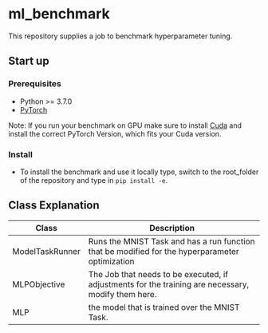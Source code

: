 # ml_benchmark
This repository supplies a job to benchmark hyperparameter tuning.


## Start up

### Prerequisites

* Python >= 3.7.0
* [PyTorch](https://pytorch.org/get-started/locally/)

Note: If you run your benchmark on GPU make sure to install [Cuda](https://docs.nvidia.com/cuda/cuda-installation-guide-microsoft-windows/index.html) and install the correct PyTorch Version, which fits your Cuda version.


### Install

* To install the benchmark and use it locally type, switch to the root_folder of the repository and type in `pip install -e`.


## Class Explanation

|Class|Description|
|---|---|
|ModelTaskRunner|Runs the MNIST Task and has a run function that be modified for the hyperparameter optimization|
|MLPObjective|The Job that needs to be executed, if adjustments for the training are necessary, modify them here.|
|MLP|the model that is trained over the MNIST Task.|
